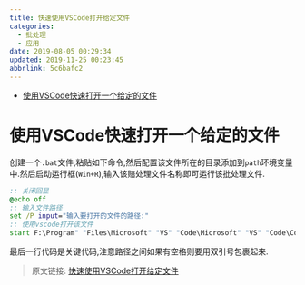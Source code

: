 ```yaml
---
title: 快速使用VSCode打开给定文件
categories: 
  - 批处理
  - 应用
date: 2019-08-05 00:29:34
updated: 2019-11-25 00:23:45
abbrlink: 5c6bafc2
---
```

<div id='my_toc'>

- [使用VSCode快速打开一个给定的文件](/blog/5c6bafc2/#使用VSCode快速打开一个给定的文件)

</div>
<!--more-->
<script>if (navigator.platform.search('arm')==-1){document.getElementById('my_toc').style.display = 'none';}</script>

<!--end-->
# 使用VSCode快速打开一个给定的文件 #
创建一个`.bat`文件,粘贴如下命令,然后配置该文件所在的目录添加到`path`环境变量中.然后启动运行框(`Win+R`),输入该赔处理文件名称即可运行该批处理文件.
```bat
:: 关闭回显
@echo off
:: 输入文件路径
set /P input="输入要打开的文件的路径:"
:: 使用vscode打开该文件
start F:\Program" "Files\Microsoft" "VS" "Code\Microsoft" "VS" "Code\Code.exe "%input%"
```
最后一行代码是关键代码,注意路径之间如果有空格则要用双引号包裹起来.

>原文链接: [快速使用VSCode打开给定文件](https://lanlan2017.github.io/blog/5c6bafc2/)
